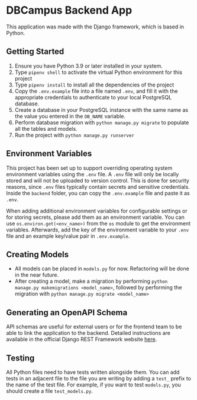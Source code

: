 # DBCampus Backend App

This application was made with the Django framework, which is based in Python.

## Getting Started
1. Ensure you have Python 3.9 or later installed in your system.
2. Type `pipenv shell` to activate the virtual Python environment for this project
3. Type `pipenv install` to install all the dependencies of the project
4. Copy the `.env.example` file into a file named `.env`, and fill it with the appropriate credentials to authenticate to your local PostgreSQL database.
5. Create a database in your PostgreSQL instance with the same name as the value you entered in the `DB_NAME` variable.
6. Perform database migration with `python manage.py migrate` to populate all the tables and models.
7. Run the project with `python manage.py runserver`

## Environment Variables
This project has been set up to support overriding operating system environment variables using the `.env` file. A `.env` file will only be locally stored and will not be uploaded to version control. This is done for security reasons, since `.env` files typically contain secrets and sensitive credentials. Inside the `backend` folder, you can copy the `.env.example` file and paste it as `.env`.

When adding additional environment variables for configurable settings or for storing secrets, please add them as an environment variable. You can use `os.environ.get(<env_name>)` from the `os` module to get the environment variables. Afterwards, add the key of the environment variable to your `.env` file and an example key/value pair in `.env.example`.

## Creating Models
- All models can be placed in `models.py` for now. Refactoring will be done in the near future.
- After creating a model, make a migration by performing `python manage.py makemigrations <model_name>`, followed by performing the migration with `python manage.py migrate <model_name>`

## Generating an OpenAPI Schema
API schemas are useful for external users or for the frontend team to be able to link the application to the backend. Detailed instructions are available in the official Django REST Framework website [here](https://www.django-rest-framework.org/api-guide/schemas).

## Testing
All Python files need to have tests written alongside them. You can add tests in an adjacent file to the file you are writing by adding a `test_` prefix to the name of the test file. For example, if you want to test `models.py`, you should create a file `test_models.py`.
